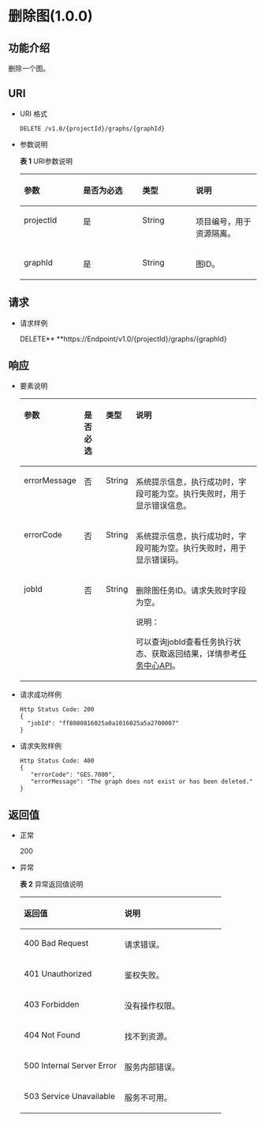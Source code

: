 # 删除图\(1.0.0\)<a name="ges_03_0021"></a>

## 功能介绍<a name="section53957349"></a>

删除一个图。

## URI<a name="section15854097"></a>

-   URI 格式

    ```
    DELETE /v1.0/{projectId}/graphs/{graphId}
    ```

-   参数说明

    **表 1**  URI参数说明

    <a name="table16026679171120"></a>
    <table><thead align="left"><tr id="row25415660171120"><th class="cellrowborder" valign="top" width="25%" id="mcps1.2.5.1.1"><p id="p14047189171129"><a name="p14047189171129"></a><a name="p14047189171129"></a>参数</p>
    </th>
    <th class="cellrowborder" valign="top" width="25%" id="mcps1.2.5.1.2"><p id="p64080496171129"><a name="p64080496171129"></a><a name="p64080496171129"></a>是否为必选</p>
    </th>
    <th class="cellrowborder" valign="top" width="22.64%" id="mcps1.2.5.1.3"><p id="p23137692171129"><a name="p23137692171129"></a><a name="p23137692171129"></a>类型</p>
    </th>
    <th class="cellrowborder" valign="top" width="27.36%" id="mcps1.2.5.1.4"><p id="p62213760171129"><a name="p62213760171129"></a><a name="p62213760171129"></a>说明</p>
    </th>
    </tr>
    </thead>
    <tbody><tr id="row46582709171120"><td class="cellrowborder" valign="top" width="25%" headers="mcps1.2.5.1.1 "><p id="p28374163171129"><a name="p28374163171129"></a><a name="p28374163171129"></a>projectId</p>
    </td>
    <td class="cellrowborder" valign="top" width="25%" headers="mcps1.2.5.1.2 "><p id="p16605841171129"><a name="p16605841171129"></a><a name="p16605841171129"></a>是</p>
    </td>
    <td class="cellrowborder" valign="top" width="22.64%" headers="mcps1.2.5.1.3 "><p id="p2895847171129"><a name="p2895847171129"></a><a name="p2895847171129"></a>String</p>
    </td>
    <td class="cellrowborder" valign="top" width="27.36%" headers="mcps1.2.5.1.4 "><p id="p33237054171129"><a name="p33237054171129"></a><a name="p33237054171129"></a>项目编号，用于资源隔离。</p>
    </td>
    </tr>
    <tr id="row11834019171120"><td class="cellrowborder" valign="top" width="25%" headers="mcps1.2.5.1.1 "><p id="p3512748171129"><a name="p3512748171129"></a><a name="p3512748171129"></a>graphId</p>
    </td>
    <td class="cellrowborder" valign="top" width="25%" headers="mcps1.2.5.1.2 "><p id="p16097147171129"><a name="p16097147171129"></a><a name="p16097147171129"></a>是</p>
    </td>
    <td class="cellrowborder" valign="top" width="22.64%" headers="mcps1.2.5.1.3 "><p id="p28800519171129"><a name="p28800519171129"></a><a name="p28800519171129"></a>String</p>
    </td>
    <td class="cellrowborder" valign="top" width="27.36%" headers="mcps1.2.5.1.4 "><p id="p51140663171129"><a name="p51140663171129"></a><a name="p51140663171129"></a>图ID。</p>
    </td>
    </tr>
    </tbody>
    </table>


## 请求<a name="section8469150"></a>

-   请求样例

    DELETE** **https://Endpoint/v1.0/\{projectId\}/graphs/\{graphId\}


## 响应<a name="section9113494"></a>

-   要素说明

    <a name="table16560833"></a>
    <table><thead align="left"><tr id="row17925982"><th class="cellrowborder" valign="top" width="15%" id="mcps1.1.5.1.1"><p id="p42718451"><a name="p42718451"></a><a name="p42718451"></a>参数</p>
    </th>
    <th class="cellrowborder" valign="top" width="10%" id="mcps1.1.5.1.2"><p id="p37642492"><a name="p37642492"></a><a name="p37642492"></a>是否必选</p>
    </th>
    <th class="cellrowborder" valign="top" width="9%" id="mcps1.1.5.1.3"><p id="p29143010"><a name="p29143010"></a><a name="p29143010"></a>类型</p>
    </th>
    <th class="cellrowborder" valign="top" width="66%" id="mcps1.1.5.1.4"><p id="p11773580"><a name="p11773580"></a><a name="p11773580"></a>说明</p>
    </th>
    </tr>
    </thead>
    <tbody><tr id="row14135906"><td class="cellrowborder" valign="top" width="15%" headers="mcps1.1.5.1.1 "><p id="p4157774"><a name="p4157774"></a><a name="p4157774"></a>errorMessage</p>
    </td>
    <td class="cellrowborder" valign="top" width="10%" headers="mcps1.1.5.1.2 "><p id="p1235381"><a name="p1235381"></a><a name="p1235381"></a>否</p>
    </td>
    <td class="cellrowborder" valign="top" width="9%" headers="mcps1.1.5.1.3 "><p id="p32957057"><a name="p32957057"></a><a name="p32957057"></a>String</p>
    </td>
    <td class="cellrowborder" valign="top" width="66%" headers="mcps1.1.5.1.4 "><p id="p52275994"><a name="p52275994"></a><a name="p52275994"></a>系统提示信息，执行成功时，字段可能为空。执行失败时，用于显示错误信息。</p>
    </td>
    </tr>
    <tr id="row721903"><td class="cellrowborder" valign="top" width="15%" headers="mcps1.1.5.1.1 "><p id="p58474149"><a name="p58474149"></a><a name="p58474149"></a>errorCode</p>
    </td>
    <td class="cellrowborder" valign="top" width="10%" headers="mcps1.1.5.1.2 "><p id="p38785628"><a name="p38785628"></a><a name="p38785628"></a>否</p>
    </td>
    <td class="cellrowborder" valign="top" width="9%" headers="mcps1.1.5.1.3 "><p id="p54628155"><a name="p54628155"></a><a name="p54628155"></a>String</p>
    </td>
    <td class="cellrowborder" valign="top" width="66%" headers="mcps1.1.5.1.4 "><p id="p62804459"><a name="p62804459"></a><a name="p62804459"></a>系统提示信息，执行成功时，字段可能为空。执行失败时，用于显示错误码。</p>
    </td>
    </tr>
    <tr id="row28369225"><td class="cellrowborder" valign="top" width="15%" headers="mcps1.1.5.1.1 "><p id="p16205877"><a name="p16205877"></a><a name="p16205877"></a>jobId</p>
    </td>
    <td class="cellrowborder" valign="top" width="10%" headers="mcps1.1.5.1.2 "><p id="p37607621"><a name="p37607621"></a><a name="p37607621"></a>否</p>
    </td>
    <td class="cellrowborder" valign="top" width="9%" headers="mcps1.1.5.1.3 "><p id="p26318433"><a name="p26318433"></a><a name="p26318433"></a>String</p>
    </td>
    <td class="cellrowborder" valign="top" width="66%" headers="mcps1.1.5.1.4 "><p id="p51418354"><a name="p51418354"></a><a name="p51418354"></a>删除图任务ID。请求失败时字段为空。</p>
    <div class="note" id="note9729320320"><a name="note9729320320"></a><a name="note9729320320"></a><span class="notetitle"> 说明： </span><div class="notebody"><p id="p1872133312"><a name="p1872133312"></a><a name="p1872133312"></a>可以查询jobId查看任务执行状态、获取返回结果，详情参考<a href="任务中心API.md">任务中心API</a>。</p>
    </div></div>
    </td>
    </tr>
    </tbody>
    </table>

-   请求成功样例

    ```
    Http Status Code: 200
    {
      "jobId": "ff8080816025a0a1016025a5a2700007"
    }
    ```

-   请求失败样例

    ```
    Http Status Code: 400
    {
       "errorCode": "GES.7000",
       "errorMessage": "The graph does not exist or has been deleted." 
    }
    ```


## 返回值<a name="section14912584"></a>

-   正常

    200

-   异常

    **表 2**  异常返回值说明

    <a name="table21182911172628"></a>
    <table><thead align="left"><tr id="row22686601172628"><th class="cellrowborder" valign="top" width="50%" id="mcps1.2.3.1.1"><p id="p29113043172638"><a name="p29113043172638"></a><a name="p29113043172638"></a>返回值</p>
    </th>
    <th class="cellrowborder" valign="top" width="50%" id="mcps1.2.3.1.2"><p id="p9346244172638"><a name="p9346244172638"></a><a name="p9346244172638"></a>说明</p>
    </th>
    </tr>
    </thead>
    <tbody><tr id="row13233353172628"><td class="cellrowborder" valign="top" width="50%" headers="mcps1.2.3.1.1 "><p id="p50316832172638"><a name="p50316832172638"></a><a name="p50316832172638"></a>400 Bad Request</p>
    </td>
    <td class="cellrowborder" valign="top" width="50%" headers="mcps1.2.3.1.2 "><p id="p49131611172638"><a name="p49131611172638"></a><a name="p49131611172638"></a>请求错误。</p>
    </td>
    </tr>
    <tr id="row657300172628"><td class="cellrowborder" valign="top" width="50%" headers="mcps1.2.3.1.1 "><p id="p47920375172638"><a name="p47920375172638"></a><a name="p47920375172638"></a>401 Unauthorized</p>
    </td>
    <td class="cellrowborder" valign="top" width="50%" headers="mcps1.2.3.1.2 "><p id="p56345162172638"><a name="p56345162172638"></a><a name="p56345162172638"></a>鉴权失败。</p>
    </td>
    </tr>
    <tr id="row23989959172628"><td class="cellrowborder" valign="top" width="50%" headers="mcps1.2.3.1.1 "><p id="p4998764172638"><a name="p4998764172638"></a><a name="p4998764172638"></a>403 Forbidden</p>
    </td>
    <td class="cellrowborder" valign="top" width="50%" headers="mcps1.2.3.1.2 "><p id="p2246721172638"><a name="p2246721172638"></a><a name="p2246721172638"></a>没有操作权限。</p>
    </td>
    </tr>
    <tr id="row49197943172628"><td class="cellrowborder" valign="top" width="50%" headers="mcps1.2.3.1.1 "><p id="p27247364172638"><a name="p27247364172638"></a><a name="p27247364172638"></a>404 Not Found</p>
    </td>
    <td class="cellrowborder" valign="top" width="50%" headers="mcps1.2.3.1.2 "><p id="p59552853172638"><a name="p59552853172638"></a><a name="p59552853172638"></a>找不到资源。</p>
    </td>
    </tr>
    <tr id="row13744769172628"><td class="cellrowborder" valign="top" width="50%" headers="mcps1.2.3.1.1 "><p id="p61704332172638"><a name="p61704332172638"></a><a name="p61704332172638"></a>500 Internal Server Error</p>
    </td>
    <td class="cellrowborder" valign="top" width="50%" headers="mcps1.2.3.1.2 "><p id="p31994980172638"><a name="p31994980172638"></a><a name="p31994980172638"></a>服务内部错误。</p>
    </td>
    </tr>
    <tr id="row305099172628"><td class="cellrowborder" valign="top" width="50%" headers="mcps1.2.3.1.1 "><p id="p37564761172638"><a name="p37564761172638"></a><a name="p37564761172638"></a>503 Service Unavailable</p>
    </td>
    <td class="cellrowborder" valign="top" width="50%" headers="mcps1.2.3.1.2 "><p id="p22846801172638"><a name="p22846801172638"></a><a name="p22846801172638"></a>服务不可用。</p>
    </td>
    </tr>
    </tbody>
    </table>


